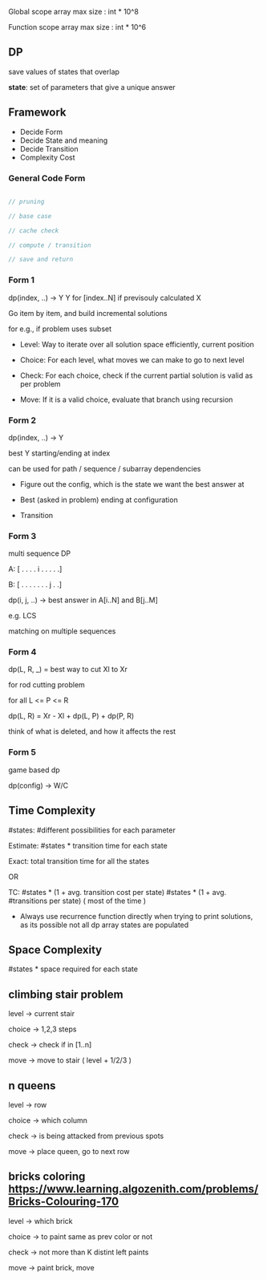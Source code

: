 Global scope array max size    : int * 10^8

Function scope array max size  : int * 10^6

## DP

save values of states that overlap

**state**: set of parameters that give a unique answer

## Framework 

- Decide Form 
- Decide State and meaning
- Decide Transition 
- Complexity Cost

### General Code Form

```cpp

// pruning

// base case

// cache check

// compute / transition

// save and return

```

### Form 1

dp(index, ..) -> Y
Y for [index..N] if previsouly calculated X

Go item by item, and build incremental solutions

for e.g., if problem uses subset

- Level: Way to iterate over all solution space efficiently, current position

- Choice: For each level, what moves we can make to go to next level

- Check: For each choice, check if the current partial solution is valid as per problem

- Move: If it is a valid choice, evaluate that branch using recursion

### Form 2

dp(index, ..) -> Y

best Y starting/ending at index

can be used for path / sequence / subarray dependencies

- Figure out the config, which is the state we want the best answer at

- Best (asked in problem) ending at configuration

- Transition

### Form 3

multi sequence DP

A: [ . . . . i . . . . .]

B: [ . . . . . . . j . .]

dp(i, j, ..) -> best answer in A[i..N] and B[j..M]

e.g. LCS

matching on multiple sequences

### Form 4

dp(L, R, _) = best way to cut Xl to Xr

for rod cutting problem

for all L <= P <= R

dp(L, R) = Xr - Xl + dp(L, P) + dp(P, R)

think of what is deleted, and how it affects the rest

### Form 5

game based dp

dp(config) -> W/C

## Time Complexity

#states: #different possibilities for each parameter 

Estimate: #states * transition time for each state

Exact: total transition time for all the states

OR

TC: #states * (1 + avg. transition cost per state)
    #states * (1 + avg. #transitions per state) ( most of the time ) 

- Always use recurrence function directly when trying to print solutions, as its possible not all dp array states are populated

## Space Complexity

#states * space required for each state

## climbing stair problem

level -> current stair

choice -> 1,2,3 steps

check -> check if in [1..n]

move -> move to stair ( level + 1/2/3 )

## n queens

level -> row

choice -> which column

check -> is being attacked from previous spots

move -> place queen, go to next row

## bricks coloring https://www.learning.algozenith.com/problems/Bricks-Colouring-170

level -> which brick

choice -> to paint same as prev color or not

check -> not more than K distint left paints

move -> paint brick, move


